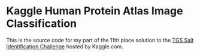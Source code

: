 # Kaggle Human Protein Atlas Image Classification

This is the source code for my part of the 11th place solution to the [TGS Salt Identification Challenge](https://www.kaggle.com/c/tgs-salt-identification-challenge) hosted by Kaggle.com. 















